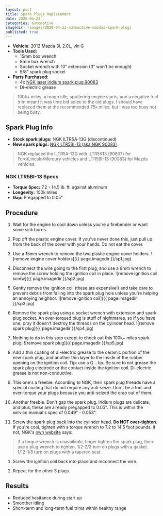 ```yaml
---
layout: post
title: Spark Plugs Replacement
date: 2020-04-23
categories: automotive
imagedir: /images/2020-04-23-automotive-mazda3-spark-plugs
published: true
---
```


- **Vehicle:** 2012 Mazda 3i, 2.0L, vin G
- **Tools Used:**
  - 15mm box wrench
  - 8mm box wrench
  - Socket wrench with 10" extension (3" won't be enough)
  - 5/8" spark plug socket
- **Parts Purchased:**
  - 4x [NGK laser iridium spark plug 90083](https://www.autozone.com/external-engine/spark-plug/ngk-laser-iridium-spark-plug-90083/757305_0_0)
  - Di-electric grease

> 100k+ miles, a rough idle, sputtering engine starts, and a negative fuel trim meant it was time bid adieu to the old plugs. I should have replaced them at the recommended 75k miles, but I was too busy not being busy.


## Spark Plug Info

- **Stock spark plugs:** NGK ILTR5A-13G (discontinued)
- **New spark plugs:** [NGK LTR5BI-13 (aka NGK 90083)](https://www.ngk.com/product.aspx?zpid=40029)

> NGK replaced the ILTR5A-13G with ILTR5K13 (90607) for Ford/Lincoln/Mercury vehicles and LTR5BI-13 (90083) for Mazda vehicles.

### NGK LTR5BI-13 Specs
- **Torque Spec:** 7.2 - 14.5 lb. ft. against aluminum
- **Longevity:** 100k miles
- **Gap:** Pregapped to 0.05"


## Procedure

1. Wait for the engine to cool down unless you're a firebender or want some sick burns.

1. Pop off the plastic engine cover. If you've never done this, just pull up from the back of the cover with your hands. Do not eat the cover.

1. Use a 15mm wrench to remove the two plastic engine cover holders.
![remove engine cover holders]({{ page.imagedir }}/sp1.jpg)

1. Disconnect the wire going to the first plug, and use a 8mm wrench to remove the screw holding the ignition coil in place.
![remove ignition coil screw]({{ page.imagedir }}/sp2.jpg)

1. Gently remove the ignition coil (these are expensive!) and take care to prevent debris from falling into the spark plug hole unless you're helping an annoying neighbor.
![remove ignition coil]({{ page.imagedir }}/sp3.jpg)

1. Remove the spark plug using a socket wrench with extension and spark plug socket. An over-torqued plug is stuff of nightmares, so if you have one, pray it doesn't destroy the threads on the cylinder head.
![remove spark plug]({{ page.imagedir }}/sp4.jpg)

1. Nothing to do in this step except to check out this 100k+ miles spark plug.
![remove spark plug]({{ page.imagedir }}/sp5.jpg)

1. Add a thin coating of di-electric grease to the ceramic portion of the new spark plug, and another thin layer to the inside of the rubber opening on the ignition coil. Tip: use a Q... tip. Be sure to not grease the spark plug electrode or the contact inside the ignition coil. Di-electric grease is not non-conductive.

1. This one's a freebie. According to NGK, their spark plug threads have a special coating that do not require any anti-seize. Don't be a fool and over-torque your plugs because you anti-seized the crap out of them.

1. Another freebie. Don't gap the spark plug. Iridium plugs are delicate, and plus, these are already pregapped to 0.05". This is within the service manual's spec of 0.049" - 0.053".

1. Screw the spark plug back into the cylinder head. **Do NOT over-tighten.** If you're cool, tighten with a torque wrench to 7.2 to 14.5 foot pounds. If not, NGK's [own website](https://www.ngk.com/learning-center/article/522/plug-torque-settings) says:
> If a torque wrench is unavailable, finger tighten the spark plug, then use a plug wrench to tighten. 1/2-2/3 turn on plugs with a gasket. 1/12-1/8 turn on plugs with a tapered seat.

1. Screw the ignition coil back into place and reconnect the wire.

1. Repeat for the other 3 plugs.


## Results
- Reduced hesitance during start up
- Smoother idling
- Short-term and long-term fuel trims within healthy range